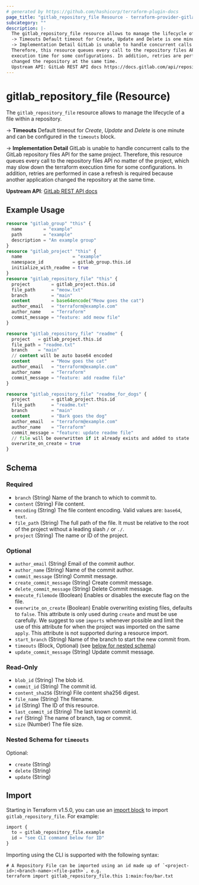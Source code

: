 ```yaml
---
# generated by https://github.com/hashicorp/terraform-plugin-docs
page_title: "gitlab_repository_file Resource - terraform-provider-gitlab"
subcategory: ""
description: |-
  The gitlab_repository_file resource allows to manage the lifecycle of a file within a repository.
  -> Timeouts Default timeout for Create, Update and Delete is one minute and can be configured in the timeouts block.
  -> Implementation Detail GitLab is unable to handle concurrent calls to the GitLab repository files API for the same project.
  Therefore, this resource queues every call to the repository files API no matter of the project, which may slow down the terraform
  execution time for some configurations. In addition, retries are performed in case a refresh is required because another application
  changed the repository at the same time.
  Upstream API: GitLab REST API docs https://docs.gitlab.com/api/repository_files/
---
```


# gitlab_repository_file (Resource)

The `gitlab_repository_file` resource allows to manage the lifecycle of a file within a repository.

-> **Timeouts** Default timeout for *Create*, *Update* and *Delete* is one minute and can be configured in the `timeouts` block.

-> **Implementation Detail** GitLab is unable to handle concurrent calls to the GitLab repository files API for the same project.
   Therefore, this resource queues every call to the repository files API no matter of the project, which may slow down the terraform
   execution time for some configurations. In addition, retries are performed in case a refresh is required because another application
   changed the repository at the same time.

**Upstream API**: [GitLab REST API docs](https://docs.gitlab.com/api/repository_files/)

## Example Usage

```terraform
resource "gitlab_group" "this" {
  name        = "example"
  path        = "example"
  description = "An example group"
}
resource "gitlab_project" "this" {
  name                   = "example"
  namespace_id           = gitlab_group.this.id
  initialize_with_readme = true
}
resource "gitlab_repository_file" "this" {
  project        = gitlab_project.this.id
  file_path      = "meow.txt"
  branch         = "main"
  content        = base64encode("Meow goes the cat")
  author_email   = "terraform@example.com"
  author_name    = "Terraform"
  commit_message = "feature: add meow file"
}

resource "gitlab_repository_file" "readme" {
  project   = gitlab_project.this.id
  file_path = "readme.txt"
  branch    = "main"
  // content will be auto base64 encoded
  content        = "Meow goes the cat"
  author_email   = "terraform@example.com"
  author_name    = "Terraform"
  commit_message = "feature: add readme file"
}

resource "gitlab_repository_file" "readme_for_dogs" {
  project        = gitlab_project.this.id
  file_path      = "readme.txt"
  branch         = "main"
  content        = "Bark goes the dog"
  author_email   = "terraform@example.com"
  author_name    = "Terraform"
  commit_message = "feature: update readme file"
  // file will be overwritten if it already exists and added to state
  overwrite_on_create = true
}
```

<!-- schema generated by tfplugindocs -->
## Schema

### Required

- `branch` (String) Name of the branch to which to commit to.
- `content` (String) File content.
- `encoding` (String) The file content encoding. Valid values are: `base64`, `text`.
- `file_path` (String) The full path of the file. It must be relative to the root of the project without a leading slash `/` or `./`.
- `project` (String) The name or ID of the project.

### Optional

- `author_email` (String) Email of the commit author.
- `author_name` (String) Name of the commit author.
- `commit_message` (String) Commit message.
- `create_commit_message` (String) Create commit message.
- `delete_commit_message` (String) Delete Commit message.
- `execute_filemode` (Boolean) Enables or disables the execute flag on the file.
- `overwrite_on_create` (Boolean) Enable overwriting existing files, defaults to `false`. This attribute is only used during `create` and must be use carefully. We suggest to use `imports` whenever possible and limit the use of this attribute for when the project was imported on the same `apply`. This attribute is not supported during a resource import.
- `start_branch` (String) Name of the branch to start the new commit from.
- `timeouts` (Block, Optional) (see [below for nested schema](#nestedblock--timeouts))
- `update_commit_message` (String) Update commit message.

### Read-Only

- `blob_id` (String) The blob id.
- `commit_id` (String) The commit id.
- `content_sha256` (String) File content sha256 digest.
- `file_name` (String) The filename.
- `id` (String) The ID of this resource.
- `last_commit_id` (String) The last known commit id.
- `ref` (String) The name of branch, tag or commit.
- `size` (Number) The file size.

<a id="nestedblock--timeouts"></a>
### Nested Schema for `timeouts`

Optional:

- `create` (String)
- `delete` (String)
- `update` (String)

## Import

Starting in Terraform v1.5.0, you can use an [import block](https://developer.hashicorp.com/terraform/language/import) to import `gitlab_repository_file`. For example:

```terraform
import {
  to = gitlab_repository_file.example
  id = "see CLI command below for ID"
}
```

Importing using the CLI is supported with the following syntax:

```shell
# A Repository File can be imported using an id made up of `<project-id>:<branch-name>:<file-path>`, e.g.
terraform import gitlab_repository_file.this 1:main:foo/bar.txt
```
